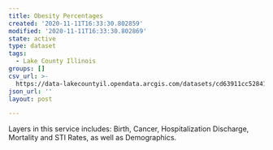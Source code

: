 ```yaml
---
title: Obesity Percentages
created: '2020-11-11T16:33:30.802859'
modified: '2020-11-11T16:33:30.802869'
state: active
type: dataset
tags:
  - Lake County Illinois
groups: []
csv_url: >-
  https://data-lakecountyil.opendata.arcgis.com/datasets/cd63911cc52841f38b289aeeeff0f300_6.csv?outSR=%7B%22latestWkid%22%3A3435%2C%22wkid%22%3A102671%7D
json_url: ''
layout: post

---
```

Layers in this service includes: Birth, Cancer, Hospitalization Discharge, Mortality and STI Rates, as well as Demographics.
